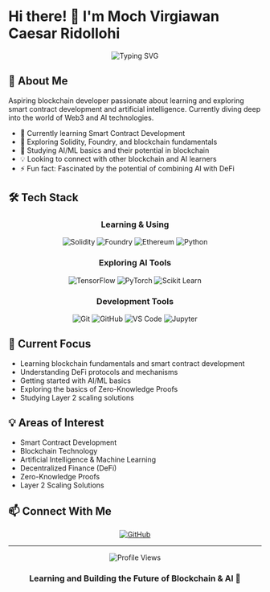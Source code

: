 # Hi there! 👋 I'm Moch Virgiawan Caesar Ridollohi

<div align="center">
  <img src="https://readme-typing-svg.demolab.com?font=Fira+Code&duration=3000&pause=1000&color=2C8CF7&center=true&vCenter=true&width=435&lines=Smart+Contract+Developer;AI+Explorer" alt="Typing SVG" />
</div>

## 💫 About Me

Aspiring blockchain developer passionate about learning and exploring smart contract development and artificial intelligence. Currently diving deep into the world of Web3 and AI technologies.

- 🔭 Currently learning Smart Contract Development
- 🌱 Exploring Solidity, Foundry, and blockchain fundamentals
- 🤖 Studying AI/ML basics and their potential in blockchain
- 💡 Looking to connect with other blockchain and AI learners
- ⚡ Fun fact: Fascinated by the potential of combining AI with DeFi

## 🛠️ Tech Stack

<div align="center">

### Learning & Using
![Solidity](https://img.shields.io/badge/-Solidity-363636?style=for-the-badge&logo=solidity&logoColor=white)
![Foundry](https://img.shields.io/badge/-Foundry-000000?style=for-the-badge)
![Ethereum](https://img.shields.io/badge/-Ethereum-3C3C3D?style=for-the-badge&logo=ethereum&logoColor=white)
![Python](https://img.shields.io/badge/-Python-3776AB?style=for-the-badge&logo=python&logoColor=white)

### Exploring AI Tools
![TensorFlow](https://img.shields.io/badge/-TensorFlow-FF6F00?style=for-the-badge&logo=tensorflow&logoColor=white)
![PyTorch](https://img.shields.io/badge/-PyTorch-EE4C2C?style=for-the-badge&logo=pytorch&logoColor=white)
![Scikit Learn](https://img.shields.io/badge/-Scikit%20Learn-F7931E?style=for-the-badge&logo=scikit-learn&logoColor=white)

### Development Tools
![Git](https://img.shields.io/badge/-Git-F05032?style=for-the-badge&logo=git&logoColor=white)
![GitHub](https://img.shields.io/badge/-GitHub-181717?style=for-the-badge&logo=github&logoColor=white)
![VS Code](https://img.shields.io/badge/-VS%20Code-007ACC?style=for-the-badge&logo=visual-studio-code&logoColor=white)
![Jupyter](https://img.shields.io/badge/-Jupyter-F37626?style=for-the-badge&logo=jupyter&logoColor=white)

</div>

## 🎯 Current Focus

- Learning blockchain fundamentals and smart contract development
- Understanding DeFi protocols and mechanisms
- Getting started with AI/ML basics
- Exploring the basics of Zero-Knowledge Proofs
- Studying Layer 2 scaling solutions

## 💡 Areas of Interest

- Smart Contract Development
- Blockchain Technology
- Artificial Intelligence & Machine Learning
- Decentralized Finance (DeFi)
- Zero-Knowledge Proofs
- Layer 2 Scaling Solutions

## 📫 Connect With Me

<div align="center">
  
[![GitHub](https://img.shields.io/badge/GitHub-100000?style=for-the-badge&logo=github&logoColor=white)](https://github.com/mvirgiawancr)

</div>

---
<div align="center">
  <img src="https://komarev.com/ghpvc/?username=mvirgiawancr&color=blueviolet" alt="Profile Views" />
  
  ### Learning and Building the Future of Blockchain & AI 🚀
</div>
